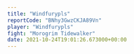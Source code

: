 ```yaml
---
title: "Windfurypls"
reportCode: "BNhy3GwzCKJA89Vn"
player: "Windfurypls"
fight: "Morogrim Tidewalker"
date: 2021-10-24T19:01:26.673000+00:00
---
```

